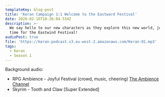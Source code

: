 ```yaml
---
templateKey: blog-post
title: 'Keran Campaign 1:1 Welcome to the Eastward Festival'
date: 2020-02-16T18:26:04.534Z
description: >-
  We say hello to our new characters as they explore this new world, just in
  time for the Eastwind Festival!
audioPost: true
file: 'https://keran-podcast.s3.eu-west-2.amazonaws.com/Keran-01.mp3'
tags:
  - Keran
  - Season 1
---
```

Background audio:

* RPG Ambience - Joyful Festival (crowd, music, cheering)  [The Ambience Channel](https://www.youtube.com/channel/UCTNNCo2ed-rpuCuSLB7qYfw)
* Skyrim - Tooth and Claw [Super Extended]
